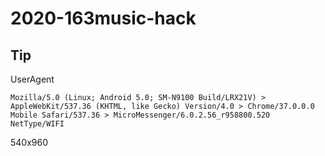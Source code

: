# 2020-163music-hack

## Tip

UserAgent
```text
Mozilla/5.0 (Linux; Android 5.0; SM-N9100 Build/LRX21V) > AppleWebKit/537.36 (KHTML, like Gecko) Version/4.0 > Chrome/37.0.0.0 Mobile Safari/537.36 > MicroMessenger/6.0.2.56_r958800.520 NetType/WIFI
```

540x960
